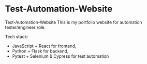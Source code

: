 # Test-Automation-Website
Test-Automation-Website This is my portfolio website for automation tester/engineer role.

Tech stack:
- JavaScript + React for frontend,
- Python + Flask for backend,
- Pytest + Selenium & Cypress for test automation
